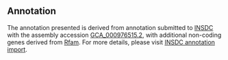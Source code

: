 

Annotation
----------

The annotation presented is derived from annotation submitted to
[INSDC](http://www.insdc.org) with the assembly accession
[GCA\_000976515.2](http://www.ebi.ac.uk/ena/data/view/GCA_000976515.2),
with additional non-coding genes derived from
[Rfam](http://rfam.xfam.org/). For more details, please visit [INSDC
annotation
import](http://ensemblgenomes.org/info/data/insdc_annotation).

